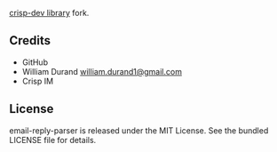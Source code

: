 [crisp-dev library](https://github.com/crisp-dev/email-reply-parser) fork.

## Credits

* GitHub
* William Durand <william.durand1@gmail.com>
* Crisp IM

## License

email-reply-parser is released under the MIT License. See the bundled LICENSE
file for details.

